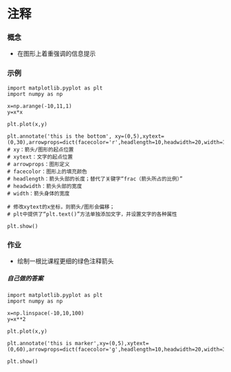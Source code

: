 # 注释

### 概念
- 在图形上着重强调的信息提示

### 示例
    import matplotlib.pyplot as plt
    import numpy as np
    
    x=np.arange(-10,11,1)    
    y=x*x
    
    plt.plot(x,y)
    
    plt.annotate('this is the bottom', xy=(0,5),xytext=(0,30),arrowprops=dict(facecolor='r',headlength=10,headwidth=20,width=10))
    # xy：箭头/图形的起点位置
    # xytext：文字的起点位置
    # arrowprops：图形定义
    # facecolor：图形上的填充颜色
    # headlength：箭头头部的长度；替代了关键字“frac（箭头所占的比例）”
    # headwidth：箭头头部的宽度
    # width：箭头身体的宽度
    
    # 修改xytext的x坐标，则箭头/图形会偏移；
    # plt中提供了“plt.text()”方法单独添加文字，并设置文字的各种属性
    
    plt.show()

### 作业
- 绘制一根比课程更细的绿色注释箭头

##### 自己做的答案
    import matplotlib.pyplot as plt
    import numpy as np
    
    x=np.linspace(-10,10,100)
    y=x**2
    
    plt.plot(x,y)
    
    plt.annotate('this is marker',xy=(0,5),xytext=(0,60),arrowprops=dict(facecolor='g',headlength=10,headwidth=20,width=3))
    
    plt.show()